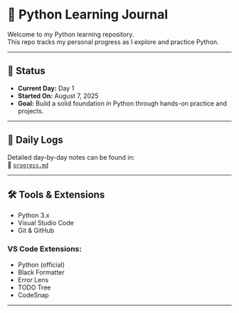 # 🐍 Python Learning Journal

Welcome to my Python learning repository.  
This repo tracks my personal progress as I explore and practice Python.

---

## 📅 Status

- **Current Day:** Day 1  
- **Started On:** August 7, 2025  
- **Goal:** Build a solid foundation in Python through hands-on practice and projects.

---

## 🧠 Daily Logs

Detailed day-by-day notes can be found in:  
📄 [`progress.md`](progress.md)

---

## 🛠️ Tools & Extensions

- Python 3.x
- Visual Studio Code
- Git & GitHub

### VS Code Extensions:
- Python (official)
- Black Formatter
- Error Lens
- TODO Tree
- CodeSnap

---

